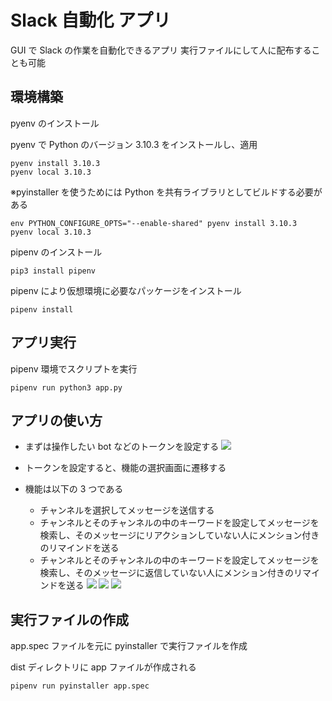 # Slack 自動化 アプリ

GUI で Slack の作業を自動化できるアプリ
実行ファイルにして人に配布することも可能

## 環境構築

pyenv のインストール

pyenv で Python のバージョン 3.10.3 をインストールし、適用

```
pyenv install 3.10.3
pyenv local 3.10.3
```

※pyinstaller を使うためには Python を共有ライブラリとしてビルドする必要がある

```
env PYTHON_CONFIGURE_OPTS="--enable-shared" pyenv install 3.10.3
pyenv local 3.10.3
```

pipenv のインストール

```
pip3 install pipenv
```

pipenv により仮想環境に必要なパッケージをインストール

```
pipenv install
```

## アプリ実行

pipenv 環境でスクリプトを実行

```
pipenv run python3 app.py
```

## アプリの使い方

- まずは操作したい bot などのトークンを設定する
  <image src="images/image1.png">

- トークンを設定すると、機能の選択画面に遷移する
- 機能は以下の 3 つである
  - チャンネルを選択してメッセージを送信する
  - チャンネルとそのチャンネルの中のキーワードを設定してメッセージを検索し、そのメッセージにリアクションしていない人にメンション付きのリマインドを送る
  - チャンネルとそのチャンネルの中のキーワードを設定してメッセージを検索し、そのメッセージに返信していない人にメンション付きのリマインドを送る
    <image src="images/image2.png">
    <image src="images/image3.png">
    <image src="images/image4.png">

## 実行ファイルの作成

app.spec ファイルを元に pyinstaller で実行ファイルを作成

dist ディレクトリに app ファイルが作成される

```
pipenv run pyinstaller app.spec
```
